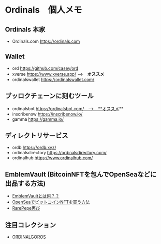 # Ordinals　個人メモ　

## Ordinals 本家
- Ordinals.com https://ordinals.com

## Wallet
- ord https://github.com/casey/ord
- xverse https://www.xverse.app/ -->　**オススメ**
- ordinalswallet https://ordinalswallet.com/

## ブッロクチェーンに刻むツール
- ordinalsbot https://ordinalsbot.com/　-->　**オススメ**
- inscribenow https://inscribenow.io/
- gamma https://gamma.io/

## ディレクトリサービス
- ordb https://ordb.xyz/
- ordinalsdirectory https://ordinalsdirectory.com/
- ordinalhub https://www.ordinalhub.com/
 
## EmblemVault (BitcoinNFTを包んでOpenSeaなどに出品する方法)
- [EmblemVaultとは何？？](https://ameblo.jp/cryptoman/entry-12657978379.html)
- [OpenSeaでビットコインNFTを買う方法](https://note.com/goroishihata/n/ne8c33b4d504e)
- [RarePepe再び](https://spotlight.soy/detail?article_id=d27523ft1)

## 注目コレクション
- [ORDINALGOROS](https://ordinalsdirectory.com/ordinalgoros/)
